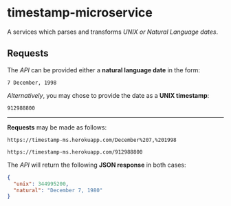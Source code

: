 # timestamp-microservice
A services which parses and transforms *UNIX or Natural Language dates*.



## Requests

The _API_ can be provided either a **natural language date** in the form: 

`7 December, 1998`

_Alternatively_, you may chose to provide the date as a **UNIX timestamp**:

`912988800`

___

**Requests** may be made as follows:

`https://timestamp-ms.herokuapp.com/December%207,%201998`

`https://timestamp-ms.herokuapp.com/912988800`

The *API* will return the following **JSON response** in both cases:

```json
{
  "unix": 344995200, 
  "natural": "December 7, 1980"
}
